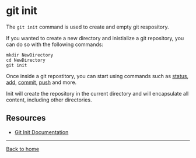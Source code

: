 # git init

The `git init` command is used to create and empty git respository.

If you wanted to create a new directory and inistialize a git repository, you can do so with the following commands:
```
mkdir NewDirectory
cd NewDirectory
git init
```
Once inside a git repostitory, you can start using commands such as 
[status](./Status.md),
[add](./Add.md),
[commit](./Commit.md), [push](./Push.md) and more.

Init will create the repository in the current directory and will encapsulate all content, including other directories.

## Resources

- [Git Init Documentation](https://git-scm.com/docs/git-init)

---

[Back to home](../README.md)